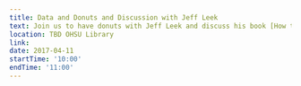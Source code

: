 ```yaml
---
title: Data and Donuts and Discussion with Jeff Leek
text: Join us to have donuts with Jeff Leek and discuss his book [How to be a Modern Scientist](https://leanpub.com/modernscientist)
location: TBD OHSU Library
link: 
date: 2017-04-11
startTime: '10:00'
endTime: '11:00'
---
```


